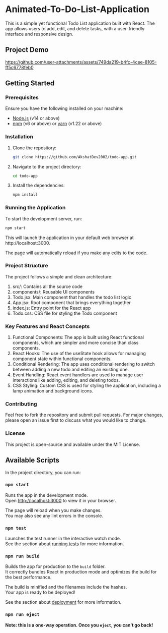 # Animated-To-Do-List-Application

This is a simple yet functional Todo List application built with React. The app allows users to add, edit, and delete tasks, with a user-friendly interface and responsive design.

## Project Demo
https://github.com/user-attachments/assets/749da219-b4fc-4cee-8105-ff5c6778feb0

## Getting Started

### Prerequisites

Ensure you have the following installed on your machine:
- [Node.js](https://nodejs.org/) (v14 or above)
- [npm](https://www.npmjs.com/) (v6 or above) or [yarn](https://yarnpkg.com/) (v1.22 or above)

### Installation

1. Clone the repository:
    ```bash
    git clone https://github.com/AkshatDev2002/todo-app.git
    ```

2. Navigate to the project directory:
    ```bash
    cd todo-app
    ```

3. Install the dependencies:
    ```bash
    npm install
    ```

### Running the Application

To start the development server, run:
```bash
npm start 
```

This will launch the application in your default web browser at http://localhost:3000.

The page will automatically reload if you make any edits to the code.

### Project Structure
The project follows a simple and clean architecture:

1. src/: Contains all the source code
2. components/: Reusable UI components
3. Todo.jsx: Main component that handles the todo list logic
4. App.jsx: Root component that brings everything together
5. index.js: Entry point for the React app
6. Todo.css: CSS file for styling the Todo component

### Key Features and React Concepts

1. Functional Components: The app is built using React functional components, which are simpler and more concise than class components.
2. React Hooks: The use of the useState hook allows for managing component state within functional components.
3. Conditional Rendering: The app uses conditional rendering to switch between adding a new todo and editing an existing one.
4. Event Handling: React event handlers are used to manage user interactions like adding, editing, and deleting todos.
5. CSS Styling: Custom CSS is used for styling the application, including a lamp animation and background icons.

### Contributing
Feel free to fork the repository and submit pull requests. For major changes, please open an issue first to discuss what you would like to change.

### License
This project is open-source and available under the MIT License.

## Available Scripts

In the project directory, you can run:

### `npm start`

Runs the app in the development mode.\
Open [http://localhost:3000](http://localhost:3000) to view it in your browser.

The page will reload when you make changes.\
You may also see any lint errors in the console.

### `npm test`

Launches the test runner in the interactive watch mode.\
See the section about [running tests](https://facebook.github.io/create-react-app/docs/running-tests) for more information.

### `npm run build`

Builds the app for production to the `build` folder.\
It correctly bundles React in production mode and optimizes the build for the best performance.

The build is minified and the filenames include the hashes.\
Your app is ready to be deployed!

See the section about [deployment](https://facebook.github.io/create-react-app/docs/deployment) for more information.

### `npm run eject`

**Note: this is a one-way operation. Once you `eject`, you can't go back!**
